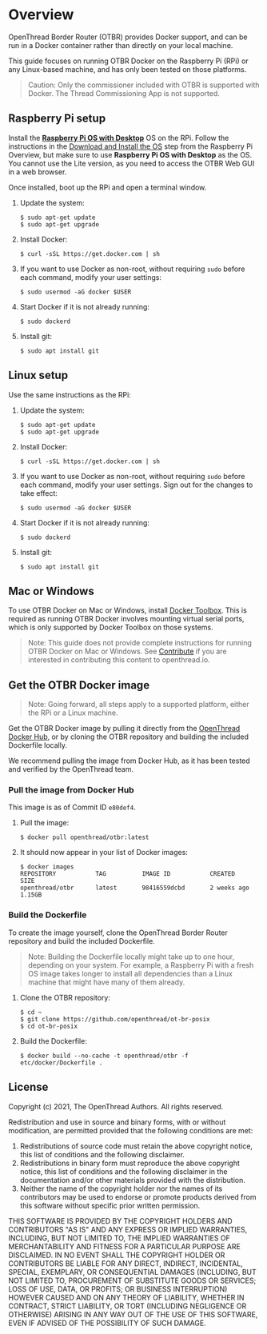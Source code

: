 # Overview

OpenThread Border Router (OTBR) provides Docker support, and can be run in a
Docker container rather than directly on your local machine.

This guide focuses on running OTBR Docker on the Raspberry Pi (RPi) or any
Linux-based machine, and has only been tested on those platforms.

> Caution: Only the commissioner included with OTBR is supported with Docker. The 
Thread Commissioning App is not supported.

## Raspberry Pi setup

Install the [**Raspberry Pi OS with
Desktop**](https://www.raspberrypi.org/downloads/raspberry-pi-os/)
OS on the RPi. Follow the instructions in the [Download and Install the
OS](../../../guides/border-router/raspberry-pi.md#download-and-install-the-os) step from
the Raspberry Pi Overview, but make sure to use **Raspberry Pi OS with
Desktop** as the OS. You cannot use the Lite version, as you need to access the
OTBR Web GUI in a web browser.

Once installed, boot up the RPi and open a terminal window.

1.  Update the system:
    ```
    $ sudo apt-get update
    $ sudo apt-get upgrade
    ```

1.  Install Docker:

    ```
    $ curl -sSL https://get.docker.com | sh
    ```

1.  If you want to use Docker as non-root, without requiring `sudo` before each
    command, modify your user settings:
    ```
    $ sudo usermod -aG docker $USER
    ```

1.  Start Docker if it is not already running:
    ```
    $ sudo dockerd
    ```

1.  Install git:
    ```
    $ sudo apt install git
    ```

## Linux setup

Use the same instructions as the RPi:

1.  Update the system:
    ```
    $ sudo apt-get update
    $ sudo apt-get upgrade
    ```

1.  Install Docker:
    ```
    $ curl -sSL https://get.docker.com | sh
    ```

1.  If you want to use Docker as non-root, without requiring `sudo` before each
    command, modify your user settings. Sign out for the changes to take effect:
    ```
    $ sudo usermod -aG docker $USER
    ```

1.  Start Docker if it is not already running:
    ```
    $ sudo dockerd
    ```

1.  Install git:
    ```
    $ sudo apt install git
    ```

## Mac or Windows

To use OTBR Docker on Mac or Windows, install [Docker
Toolbox](https://docs.docker.com/toolbox/). This is required as running OTBR
Docker involves mounting virtual serial ports, which is only supported by Docker
Toolbox on those systems.

> Note: This guide does not provide complete instructions for running OTBR Docker
on Mac or Windows. See [Contribute](https://openthread.io/resources#contribute) if 
you are interested in contributing this content to openthread.io.

## Get the OTBR Docker image

> Note: Going forward, all steps apply to a supported platform, either the RPi or a Linux machine.

Get the OTBR Docker image by pulling it directly from the [OpenThread Docker
Hub](https://hub.docker.com/u/openthread/), or by cloning the OTBR repository
and building the included Dockerfile locally.

We recommend pulling the image from Docker Hub, as it has been tested and
verified by the OpenThread team.

### Pull the image from Docker Hub

This image is as of Commit ID `e80def4`.

1.  Pull the image:
    ```
    $ docker pull openthread/otbr:latest
    ```

1.  It should now appear in your list of Docker images:
    ```
    $ docker images
    REPOSITORY           TAG          IMAGE ID           CREATED           SIZE
    openthread/otbr      latest       98416559dcbd       2 weeks ago       1.15GB
    ```

### Build the Dockerfile

To create the image yourself, clone the OpenThread Border Router repository and
build the included Dockerfile.

> Note: Building the Dockerfile locally might take up to one hour, depending on
your system. For example, a Raspberry Pi with a fresh OS image takes longer
to install all dependencies than a Linux machine that might have many of them
already.

1.  Clone the OTBR repository:
    ```
    $ cd ~
    $ git clone https://github.com/openthread/ot-br-posix
    $ cd ot-br-posix
    ```

1.  Build the Dockerfile:
    ```
    $ docker build --no-cache -t openthread/otbr -f etc/docker/Dockerfile .
    ```

## License

Copyright (c) 2021, The OpenThread Authors.
All rights reserved.

Redistribution and use in source and binary forms, with or without
modification, are permitted provided that the following conditions are met:
1. Redistributions of source code must retain the above copyright
   notice, this list of conditions and the following disclaimer.
2. Redistributions in binary form must reproduce the above copyright
   notice, this list of conditions and the following disclaimer in the
   documentation and/or other materials provided with the distribution.
3. Neither the name of the copyright holder nor the
   names of its contributors may be used to endorse or promote products
   derived from this software without specific prior written permission.

THIS SOFTWARE IS PROVIDED BY THE COPYRIGHT HOLDERS AND CONTRIBUTORS "AS IS"
AND ANY EXPRESS OR IMPLIED WARRANTIES, INCLUDING, BUT NOT LIMITED TO, THE
IMPLIED WARRANTIES OF MERCHANTABILITY AND FITNESS FOR A PARTICULAR PURPOSE
ARE DISCLAIMED. IN NO EVENT SHALL THE COPYRIGHT HOLDER OR CONTRIBUTORS BE
LIABLE FOR ANY DIRECT, INDIRECT, INCIDENTAL, SPECIAL, EXEMPLARY, OR
CONSEQUENTIAL DAMAGES (INCLUDING, BUT NOT LIMITED TO, PROCUREMENT OF
SUBSTITUTE GOODS OR SERVICES; LOSS OF USE, DATA, OR PROFITS; OR BUSINESS
INTERRUPTION) HOWEVER CAUSED AND ON ANY THEORY OF LIABILITY, WHETHER IN
CONTRACT, STRICT LIABILITY, OR TORT (INCLUDING NEGLIGENCE OR OTHERWISE)
ARISING IN ANY WAY OUT OF THE USE OF THIS SOFTWARE, EVEN IF ADVISED OF THE
POSSIBILITY OF SUCH DAMAGE.

